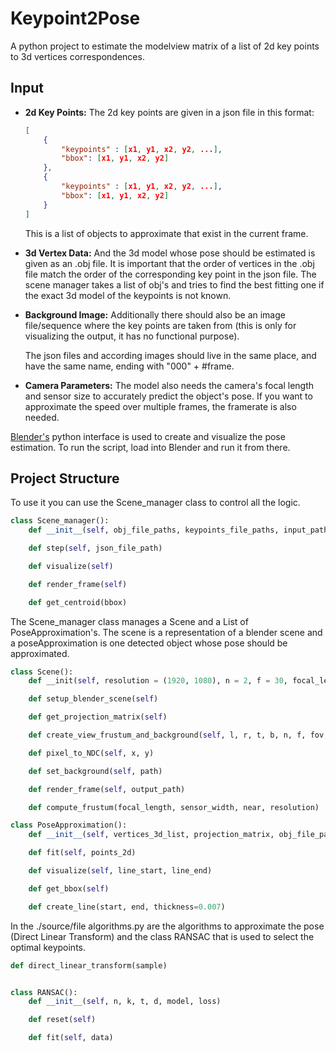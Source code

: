 # Keypoint2Pose


A python project to estimate the modelview matrix of a list of 2d key points to 3d vertices correspondences.


## Input


* **2d Key Points:** The 2d key points are given in a json file in this format:


    ```json
    [
        {
            "keypoints" : [x1, y1, x2, y2, ...],
            "bbox": [x1, y1, x2, y2]
        },
        {
            "keypoints" : [x1, y1, x2, y2, ...],
            "bbox": [x1, y1, x2, y2]
        }
    ]
    ```


    This is a list of objects to approximate that exist in the current frame.


* **3d Vertex Data:** And the 3d model whose pose should be estimated is given as an .obj file. It is important that the order of vertices in the .obj file match the order of the corresponding key point in the json file. The scene manager takes a list of obj's and tries to find the best fitting one if the exact 3d model of the keypoints is not known.


* **Background Image:** Additionally there should also be an image file/sequence where the key points are taken from (this is only for visualizing the output, it has no functional purpose).


    The json files and according images should live in the same place, and have the same name, ending with "000" + #frame.


* **Camera Parameters:** The model also needs the camera's focal length and sensor size to accurately predict the object's pose. If you want to approximate the speed over multiple frames, the framerate is also needed.


[Blender's](https://www.blender.org/) python interface is used to create and visualize the pose estimation. To run the script, load into Blender and run it from there.


## Project Structure


To use it you can use the Scene_manager class to control all the logic.


```py
class Scene_manager():
    def __init__(self, obj_file_paths, keypoints_file_paths, input_path, output_path, max_distance=0.1, focal_length=30, frame_rate=30, start_index=1)

    def step(self, json_file_path)

    def visualize(self)

    def render_frame(self)

    def get_centroid(bbox)
```


The Scene_manager class manages a Scene and a List of PoseApproximation's. The scene is a representation of a blender scene and a poseApproximation is one detected object whose pose should be approximated.


```py
class Scene():
    def __init(self, resolution = (1920, 1080), n = 2, f = 30, focal_length = 30, sensor_width = 36)

    def setup_blender_scene(self)

    def get_projection_matrix(self)

    def create_view_frustum_and_background(self, l, r, t, b, n, f, fov, fov_vertical)

    def pixel_to_NDC(self, x, y)

    def set_background(self, path)

    def render_frame(self, output_path)

    def compute_frustum(focal_length, sensor_width, near, resolution)
```


```py
class PoseApproximation():
    def __init__(self, vertices_3d_list, projection_matrix, obj_file_paths, bounding_box, framerate=30, ransac_n=8, ransac_d=6)

    def fit(self, points_2d)

    def visualize(self, line_start, line_end)

    def get_bbox(self)

    def create_line(start, end, thickness=0.007)
```


In the ./source/file algorithms.py are the algorithms to approximate the pose (Direct Linear Transform) and the class RANSAC that is used to select the optimal keypoints.


```py
def direct_linear_transform(sample)


class RANSAC():
    def __init__(self, n, k, t, d, model, loss)

    def reset(self)

    def fit(self, data)
```
